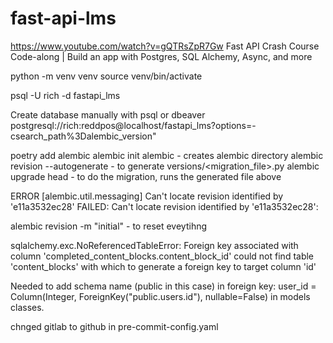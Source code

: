 # fast-api-lms
https://www.youtube.com/watch?v=gQTRsZpR7Gw
Fast API Crash Course Code-along | Build an app with Postgres, SQL Alchemy, Async, and more

python -m venv venv
source venv/bin/activate

psql -U rich -d fastapi_lms

Create database manually with psql or dbeaver
postgresql://rich:reddpos@localhost/fastapi_lms?options=-csearch_path%3Dalembic_version"

poetry add alembic
alembic init alembic - creates alembic directory
alembic revision --autogenerate - to generate versions/<migration_file>.py
alembic upgrade head - to do the migration, runs the generated file above

ERROR [alembic.util.messaging] Can't locate revision identified by 'e11a3532ec28'
FAILED: Can't locate revision identified by 'e11a3532ec28':

alembic revision -m "initial" - to reset eveytihng

sqlalchemy.exc.NoReferencedTableError: Foreign key associated with column 'completed_content_blocks.content_block_id'
could not find table 'content_blocks' with which to generate a foreign key to target column 'id'

Needed to add schema name (public in this case) in foreign key:
user_id = Column(Integer, ForeignKey("public.users.id"), nullable=False) in models classes.

chnged gitlab to github in pre-commit-config.yaml
